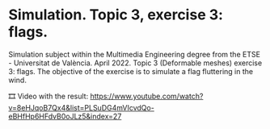 ﻿# Simulation. Topic 3, exercise 3: flags.
Simulation subject within the Multimedia Engineering degree from the ETSE - Universitat de València. April 2022. Topic 3 (Deformable meshes) exercise 3: flags. The objective of the exercise is to simulate a flag fluttering in the wind.

🎞️ Video with the result: https://www.youtube.com/watch?v=8eHJqoB7Qx4&list=PLSuDG4mVIcvdQo-eBHfHp6HFdvB0oJLz5&index=27
